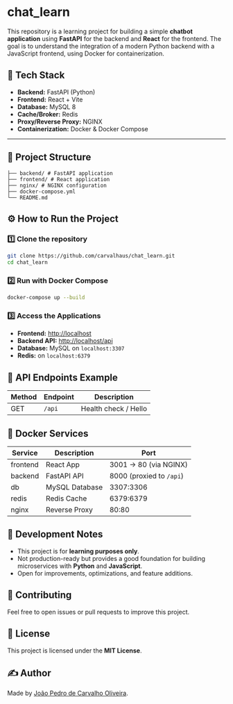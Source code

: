 # chat_learn

This repository is a learning project for building a simple **chatbot application** using **FastAPI** for the backend and **React** for the frontend. The goal is to understand the integration of a modern Python backend with a JavaScript frontend, using Docker for containerization.

## 🚀 Tech Stack

-   **Backend:** FastAPI (Python)
-   **Frontend:** React + Vite
-   **Database:** MySQL 8
-   **Cache/Broker:** Redis
-   **Proxy/Reverse Proxy:** NGINX
-   **Containerization:** Docker & Docker Compose

---

## 📂 Project Structure

```tree
├── backend/ # FastAPI application
├── frontend/ # React application
├── nginx/ # NGINX configuration
├── docker-compose.yml
└── README.md
```

## ⚙️ How to Run the Project

### 1️⃣ Clone the repository

```bash
git clone https://github.com/carvalhaus/chat_learn.git
cd chat_learn
```

### 2️⃣ Run with Docker Compose

```bash
docker-compose up --build
```

### 3️⃣ Access the Applications

-   **Frontend:** [http://localhost](http://localhost)
-   **Backend API:** [http://localhost/api](http://localhost/api)
-   **Database:** MySQL on `localhost:3307`
-   **Redis:** on `localhost:6379`

## 🔗 API Endpoints Example

| Method | Endpoint | Description          |
| ------ | -------- | -------------------- |
| GET    | `/api`   | Health check / Hello |

## 🐳 Docker Services

| Service  | Description    | Port                     |
| -------- | -------------- | ------------------------ |
| frontend | React App      | 3001 → 80 (via NGINX)    |
| backend  | FastAPI API    | 8000 (proxied to `/api`) |
| db       | MySQL Database | 3307:3306                |
| redis    | Redis Cache    | 6379:6379                |
| nginx    | Reverse Proxy  | 80:80                    |

## 🚧 Development Notes

-   This project is for **learning purposes only**.
-   Not production-ready but provides a good foundation for building microservices with **Python** and **JavaScript**.
-   Open for improvements, optimizations, and feature additions.

## 🤝 Contributing

Feel free to open issues or pull requests to improve this project.

## 📜 License

This project is licensed under the **MIT License**.

## ✍️ Author

Made by [João Pedro de Carvalho Oliveira](https://www.linkedin.com/in/joao-pedro-carvalho-oliveira/).

